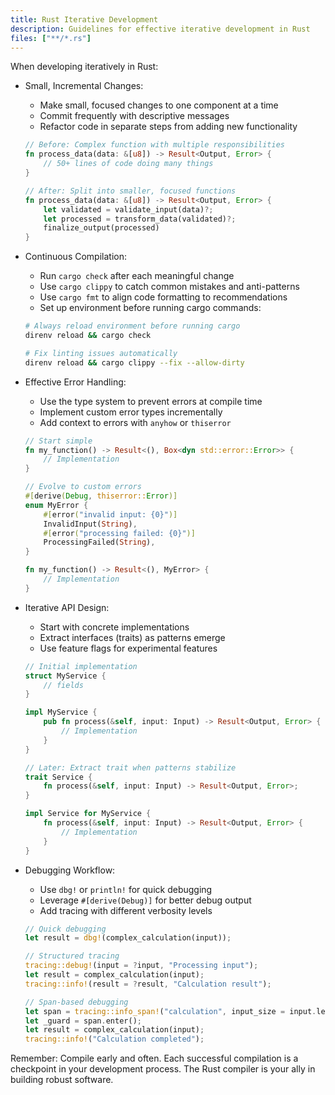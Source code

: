 ```yaml
---
title: Rust Iterative Development
description: Guidelines for effective iterative development in Rust
files: ["**/*.rs"]
---
```


When developing iteratively in Rust:

- Small, Incremental Changes:
  - Make small, focused changes to one component at a time
  - Commit frequently with descriptive messages
  - Refactor code in separate steps from adding new functionality
  ```rust
  // Before: Complex function with multiple responsibilities
  fn process_data(data: &[u8]) -> Result<Output, Error> {
      // 50+ lines of code doing many things
  }
  
  // After: Split into smaller, focused functions
  fn process_data(data: &[u8]) -> Result<Output, Error> {
      let validated = validate_input(data)?;
      let processed = transform_data(validated)?;
      finalize_output(processed)
  }
  ```

- Continuous Compilation:
  - Run `cargo check` after each meaningful change
  - Use `cargo clippy` to catch common mistakes and anti-patterns
  - Use `cargo fmt` to align code formatting to recommendations
  - Set up environment before running cargo commands:
  ```bash
  # Always reload environment before running cargo
  direnv reload && cargo check
  
  # Fix linting issues automatically
  direnv reload && cargo clippy --fix --allow-dirty
  ```

- Effective Error Handling:
  - Use the type system to prevent errors at compile time
  - Implement custom error types incrementally
  - Add context to errors with `anyhow` or `thiserror`
  ```rust
  // Start simple
  fn my_function() -> Result<(), Box<dyn std::error::Error>> {
      // Implementation
  }
  
  // Evolve to custom errors
  #[derive(Debug, thiserror::Error)]
  enum MyError {
      #[error("invalid input: {0}")]
      InvalidInput(String),
      #[error("processing failed: {0}")]
      ProcessingFailed(String),
  }
  
  fn my_function() -> Result<(), MyError> {
      // Implementation
  }
  ```

- Iterative API Design:
  - Start with concrete implementations
  - Extract interfaces (traits) as patterns emerge
  - Use feature flags for experimental features
  ```rust
  // Initial implementation
  struct MyService {
      // fields
  }
  
  impl MyService {
      pub fn process(&self, input: Input) -> Result<Output, Error> {
          // Implementation
      }
  }
  
  // Later: Extract trait when patterns stabilize
  trait Service {
      fn process(&self, input: Input) -> Result<Output, Error>;
  }
  
  impl Service for MyService {
      fn process(&self, input: Input) -> Result<Output, Error> {
          // Implementation
      }
  }
  ```

- Debugging Workflow:
  - Use `dbg!` or `println!` for quick debugging
  - Leverage `#[derive(Debug)]` for better debug output
  - Add tracing with different verbosity levels
  ```rust
  // Quick debugging
  let result = dbg!(complex_calculation(input));
  
  // Structured tracing
  tracing::debug!(input = ?input, "Processing input");
  let result = complex_calculation(input);
  tracing::info!(result = ?result, "Calculation result");
  
  // Span-based debugging
  let span = tracing::info_span!("calculation", input_size = input.len());
  let _guard = span.enter();
  let result = complex_calculation(input);
  tracing::info!("Calculation completed");
  ```

Remember: Compile early and often. Each successful compilation is a checkpoint in your development process. The Rust compiler is your ally in building robust software. 